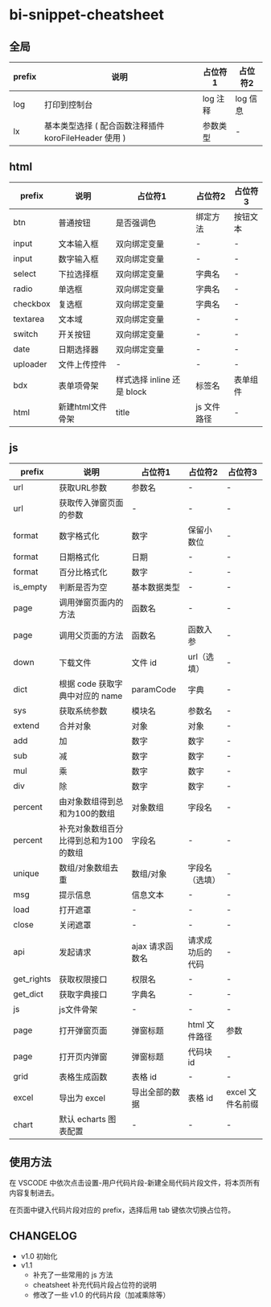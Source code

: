 # bi-snippet-cheatsheet
## 全局

| prefix | 说明 | 占位符1 | 占位符2 |
| ------ | ------ | ------ | ------ |
| log | 打印到控制台 | log 注释 | log 信息 |
| lx | 基本类型选择 ( 配合函数注释插件 koroFileHeader 使用 ) | 参数类型 | - | 
## html

| prefix | 说明 | 占位符1 | 占位符2 | 占位符3 |
| ------| ------ | ------ | ------ | ------ |
| btn | 普通按钮 | 是否强调色 | 绑定方法 | 按钮文本 |
| input | 文本输入框 | 双向绑定变量 | - | - |
| input | 数字输入框 | 双向绑定变量 | - | - |
| select | 下拉选择框 | 双向绑定变量 | 字典名 | - |
| radio | 单选框 | 双向绑定变量 | 字典名 | - |
| checkbox | 复选框 | 双向绑定变量 | 字典名 | - |
| textarea | 文本域 | 双向绑定变量 | - | - |
| switch | 开关按钮 | 双向绑定变量 | - | - |
| date | 日期选择器 | 双向绑定变量 | - | - |
| uploader | 文件上传控件 | - | - | - |
| bdx | 表单项骨架 | 样式选择 inline 还是 block | 标签名 | 表单组件 |
| html | 新建html文件骨架 | title | js 文件路径 | - |
## js

| prefix | 说明 | 占位符1 | 占位符2 | 占位符3 |
| ------| ------ | ------ | ------ | ------ |
| url | 获取URL参数 | 参数名 | - | - |
| url | 获取传入弹窗页面的参数 | - | - | - |
| format | 数字格式化 | 数字 | 保留小数位 | - |
| format | 日期格式化 | 日期 | - | - |
| format | 百分比格式化 | 数字 | - | - |
| is_empty | 判断是否为空 | 基本数据类型 | - | - |
| page | 调用弹窗页面内的方法 | 函数名 | - | - |
| page | 调用父页面的方法 | 函数名 | 函数入参 | - |
| down | 下载文件 | 文件 id | url（选填） | - |
| dict | 根据 code 获取字典中对应的 name | paramCode | 字典 | - |
| sys | 获取系统参数 | 模块名 | 参数名 | - |
| extend | 合并对象 | 对象 | 对象 | - |
| add | 加 | 数字 | 数字 | - |
| sub | 减 | 数字 | 数字 | - |
| mul | 乘 | 数字 | 数字 | - |
| div | 除 | 数字 | 数字 | - |
| percent | 由对象数组得到总和为100的数组 | 对象数组 | 字段名 | - |
| percent | 补充对象数组百分比得到总和为100的数组 | 字段名 | - | - |
| unique | 数组/对象数组去重 | 数组/对象 | 字段名（选填） | - |
| msg | 提示信息 | 信息文本 | - | - |
| load | 打开遮罩 | - | - | - |
| close | 关闭遮罩 | - | - | - |
| api | 发起请求 | ajax 请求函数名 | 请求成功后的代码 | - |
| get_rights | 获取权限接口 | 权限名 | - | - |
| get_dict | 获取字典接口 | 字典名 | - | - |
| js | js文件骨架 | - | - | - |
| page | 打开弹窗页面 | 弹窗标题 | html 文件路径 | 参数 |
| page | 打开页内弹窗 | 弹窗标题 | 代码块 id | - |
| grid | 表格生成函数 | 表格 id | - | - |
| excel | 导出为 excel | 导出全部的数据 | 表格 id | excel 文件名前缀 |
| chart | 默认 echarts 图表配置 | - | - | - |

## 使用方法

在 VSCODE 中依次点击设置-用户代码片段-新建全局代码片段文件，将本页所有内容复制进去。

在页面中键入代码片段对应的 prefix，选择后用 tab 键依次切换占位符。

## CHANGELOG

- v1.0 初始化
- v1.1 
  - 补充了一些常用的 js 方法
  - cheatsheet 补充代码片段占位符的说明
  - 修改了一些 v1.0 的代码片段（加减乘除等）
